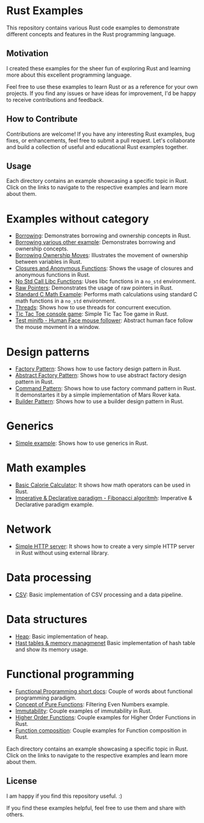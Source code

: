 # Rust Examples

This repository contains various Rust code examples to demonstrate different concepts and features in the Rust programming language.

## Motivation

I created these examples for the sheer fun of exploring Rust and learning more about this excellent programming language.

Feel free to use these examples to learn Rust or as a reference for your own projects. If you find any issues or have ideas for improvement, I'd be happy to receive contributions and feedback.

## How to Contribute

Contributions are welcome! If you have any interesting Rust examples, bug fixes, or enhancements, feel free to submit a pull request. Let's collaborate and build a collection of useful and educational Rust examples together.

## Usage

Each directory contains an example showcasing a specific topic in Rust. Click on the links to navigate to the respective examples and learn more about them.


# Examples without category

- [Borrowing](./borrowing/): Demonstrates borrowing and ownership concepts in Rust.
- [Borrowing various other example](./borrowing-various-aspects/): Demonstrates borrowing and ownership concepts.
- [Borrowing Ownership Moves](./borrowing_ownership_moves): Illustrates the movement of ownership between variables in Rust.
- [Closures and Anonymous Functions](./closures_anonymous_functions): Shows the usage of closures and anonymous functions in Rust.
- [No Std Call Libc Functions](./no_std_call_libc_functions): Uses libc functions in a `no_std` environment.
- [Raw Pointers](./raw_pointers): Demonstrates the usage of raw pointers in Rust.
- [Standard C Math Example](./standard_c_math_example): Performs math calculations using standard C math functions in a `no_std` environment.
- [Threads](./threads): Shows how to use threads for concurrent execution.
- [Tic Tac Toe console game](./tic-tac-toe): Simple Tic Tac Toe game in Rust.
- [Test minifb - Human Face mouse follower](./test-minifb): Abstract human face follow the mouse movment in a window.

# Design patterns
- [Factory Pattern](./design-patterns/factory-pattern/): Shows how to use factory design pattern in Rust.
- [Abstract Factory Pattern](./design-patterns/abstract-factory-pattern/): Shows how to use abstract factory design pattern in Rust.
- [Command Pattern](./design-patterns/command-pattern/): Shows how to use factory command pattern in Rust. It demonstartes it by a simple implementation of Mars Rover kata.
- [Builder Pattern](./design-patterns/builder-pattern/): Shows how to use a builder design pattern in Rust.

# Generics
- [Simple example](./generics/generic_storage/): Shows how to use generics in Rust.

# Math examples
- [Basic Calorie Calculator](./math/bmr-calculator/): It shows how math operators can be used in Rust.
- [Imperative & Declarative paradigm - Fibonacci algoritmh](./math/fibonacci/): Imperative & Declarative paradigm example.

# Network
- [Simple HTTP server](./network/basic-http-server/): It shows how to create a very simple HTTP server in Rust without using external library.

# Data processing
- [CSV](./data-processing/csv-processing/): Basic implementation of CSV processing and a data pipeline.

# Data structures
- [Heap](./data-structures/heap/): Basic implementation of heap.
- [Hast tables & memory managmenet](./data-structures/hash-map-memory-allcoation/) Basic implementation of hash table and show its memory usage.

# Functional programming
- [Functional Programming short docs](./functional_programming): Couple of words about functional programming paradigm.
- [Concept of Pure Functions](./functional_programming/pure-function-basic): Filtering Even Numbers example.
- [Immutability](./functional_programming/immutability//): Couple examples of immutability in Rust.
- [Higher Order Functions](./functional_programming/higher-oreder-functions/): Couple examples for Higher Order Functions in Rust.
- [Function composition](./functional_programming/function-composition/): Couple examples for Function composition in Rust.

Each directory contains an example showcasing a specific topic in Rust. Click on the links to navigate to the respective examples and learn more about them.


## License

I am happy if you find this repository useful. :)

If you find these examples helpful, feel free to use them and share with others.

